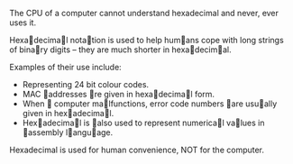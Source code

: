The CPU of a computer cannot understand hexadecimal and never, ever uses it.

Hexadecimal notation is used to help humans cope with long strings of binary digits – they are much shorter in hexadecimal.

Examples of their use include:

- Representing 24 bit colour codes.
- MAC addresses re given in hexadecimal form.
- When  computer malfunctions, error code numbers are usually given in hexadecimal.
- Hexadecimal is also used to represent numerical values in assembly language.

Hexadecimal is used for human convenience, NOT for the computer.